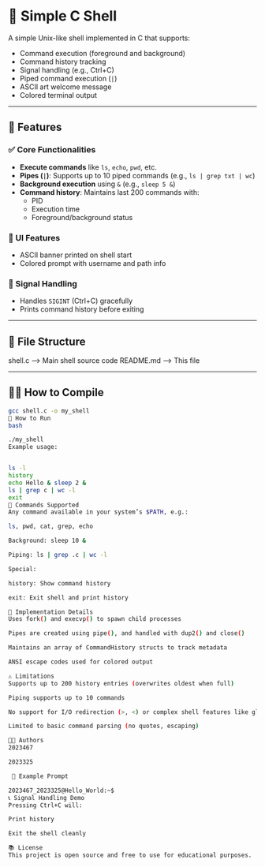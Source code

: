 # 🐚 Simple C Shell

A simple Unix-like shell implemented in C that supports:
- Command execution (foreground and background)
- Command history tracking
- Signal handling (e.g., Ctrl+C)
- Piped command execution (`|`)
- ASCII art welcome message
- Colored terminal output

---

## 🚀 Features

### ✅ Core Functionalities
- **Execute commands** like `ls`, `echo`, `pwd`, etc.
- **Pipes (`|`)**: Supports up to 10 piped commands (e.g., `ls | grep txt | wc`)
- **Background execution** using `&` (e.g., `sleep 5 &`)
- **Command history**: Maintains last 200 commands with:
  - PID
  - Execution time
  - Foreground/background status

### 🎨 UI Features
- ASCII banner printed on shell start
- Colored prompt with username and path info

### 🛑 Signal Handling
- Handles `SIGINT` (Ctrl+C) gracefully
- Prints command history before exiting

---

## 📁 File Structure

shell.c --> Main shell source code
README.md --> This file



---

## 🧑‍💻 How to Compile

```bash
gcc shell.c -o my_shell
🧪 How to Run
bash

./my_shell
Example usage:


ls -l
history
echo Hello & sleep 2 &
ls | grep c | wc -l
exit
📝 Commands Supported
Any command available in your system’s $PATH, e.g.:

ls, pwd, cat, grep, echo

Background: sleep 10 &

Piping: ls | grep .c | wc -l

Special:

history: Show command history

exit: Exit shell and print history

🧠 Implementation Details
Uses fork() and execvp() to spawn child processes

Pipes are created using pipe(), and handled with dup2() and close()

Maintains an array of CommandHistory structs to track metadata

ANSI escape codes used for colored output

⚠️ Limitations
Supports up to 200 history entries (overwrites oldest when full)

Piping supports up to 10 commands

No support for I/O redirection (>, <) or complex shell features like globbing or variables

Limited to basic command parsing (no quotes, escaping)

👨‍💻 Authors
2023467

2023325

 📸 Example Prompt

2023467_2023325@Hello_World:~$
📞 Signal Handling Demo
Pressing Ctrl+C will:

Print history

Exit the shell cleanly

📚 License
This project is open source and free to use for educational purposes.
